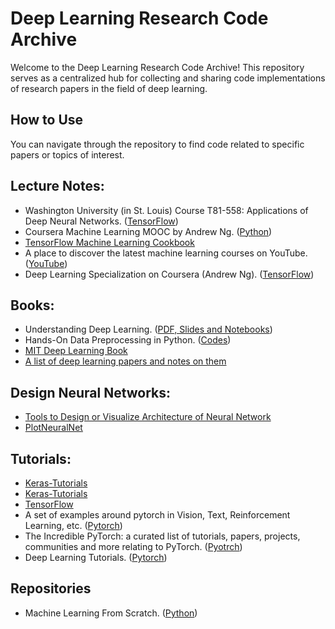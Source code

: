 # Deep Learning Research Code Archive

Welcome to the Deep Learning Research Code Archive! This repository serves as a centralized hub for collecting and sharing code implementations of research papers in the field of deep learning.


## How to Use

You can navigate through the repository to find code related to specific papers or topics of interest.




## Lecture Notes:
* Washington University (in St. Louis) Course T81-558: Applications of Deep Neural Networks. ([TensorFlow](https://github.com/jeffheaton/t81_558_deep_learning))
* Coursera Machine Learning MOOC by Andrew Ng. ([Python](https://github.com/dibgerge/ml-coursera-python-assignments))
* [TensorFlow Machine Learning Cookbook](https://github.com/nfmcclure/tensorflow_cookbook)
* A place to discover the latest machine learning courses on YouTube. ([YouTube](https://github.com/dair-ai/ML-YouTube-Courses))
* Deep Learning Specialization on Coursera (Andrew Ng). ([TensorFlow](https://github.com/sachinbhoi29/deep-learning-coursera))

## Books:
* Understanding Deep Learning. ([PDF, Slides and Notebooks](https://udlbook.github.io/udlbook/))
* Hands-On Data Preprocessing in Python. ([Codes](https://github.com/PacktPublishing/Hands-On-Data-Preprocessing-in-Python))
* [MIT Deep Learning Book](https://github.com/janishar/mit-deep-learning-book-pdf)
* [A list of deep learning papers and notes on them](https://github.com/loliverhennigh/Deep-Learning-Papers)


## Design Neural Networks:
*  [Tools to Design or Visualize Architecture of Neural Network](https://github.com/ashishpatel26/Tools-to-Design-or-Visualize-Architecture-of-Neural-Network)
* [PlotNeuralNet](https://github.com/HarisIqbal88/PlotNeuralNet)

## Tutorials:
* [Keras-Tutorials](https://github.com/xingkongliang/Keras-Tutorials)
* [Keras-Tutorials](https://github.com/tgjeon/Keras-Tutorials)
* [TensorFlow](https://github.com/aymericdamien/TensorFlow-Examples)
* A set of examples around pytorch in Vision, Text, Reinforcement Learning, etc. ([Pytorch](https://github.com/pytorch/examples))
* The Incredible PyTorch: a curated list of tutorials, papers, projects, communities and more relating to PyTorch. ([Pyotrch](https://github.com/ritchieng/the-incredible-pytorch))
* Deep Learning Tutorials. ([Pytorch](https://github.com/kmkarakaya/Deep-Learning-Tutorials))

## Repositories
* Machine Learning From Scratch. ([Python](https://github.com/eriklindernoren/ML-From-Scratch))



